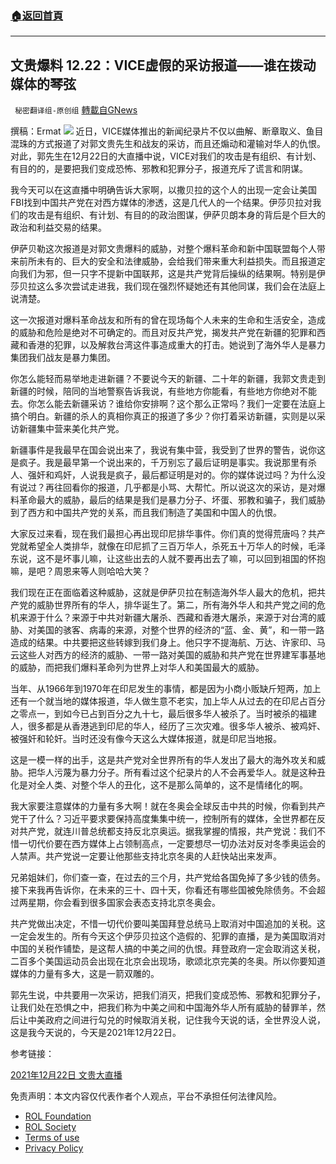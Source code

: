 ###  [:house:返回首頁](https://github.com/ourhimalayas/txt)
---


## 文贵爆料 12.22：VICE虚假的采访报道——谁在拨动媒体的琴弦
` 秘密翻译组-原创组` [轉載自GNews](https://gnews.org/zh-hans/1781443/)

撰稿：Ermat
![](https://assets.gnews.org/wp-content/uploads/2021/12/snapshot1-1.png)
近日，VICE媒体推出的新闻纪录片不仅以曲解、断章取义、鱼目混珠的方式报道了对郭文贵先生和战友的采访，而且还煽动和灌输对华人的仇恨。对此，郭先生在12月22日的大直播中说，VICE对我们的攻击是有组织、有计划、有目的的，是要把我们变成恐怖、邪教和犯罪分子，报道充斥了谎言和阴谋。

我今天可以在这直播中明确告诉大家啊，以撒贝拉的这个人的出现一定会让美国FBI找到中国共产党在对西方媒体的渗透，这是几代人的一个结果。伊莎贝拉对我们的攻击是有组织、有计划、有目的的政治图谋，伊萨贝朗本身的背后是个巨大的政治和利益交易的结果。

伊萨贝勒这次报道是对郭文贵爆料的威胁，对整个爆料革命和新中国联盟每个人带来前所未有的、巨大的安全和法律威胁，会给我们带来重大利益损失。而且报道定向我们为邪，但一只字不提新中国联邦，这是共产党背后操纵的结果啊。特别是伊莎贝拉这么多次尝试走进我，我们现在强烈怀疑她还有其他同谋，我们会在法庭上说清楚。

这一次报道对爆料革命战友和所有的曾在现场每个人未来的生命和生活安全，造成的威胁和危险是绝对不可确定的。而且对反共产党，揭发共产党在新疆的犯罪和西藏和香港的犯罪，以及解救台湾这件事造成重大的打击。她说到了海外华人是暴力集团我们战友是暴力集团。

你怎么能轻而易举地走进新疆？不要说今天的新疆、二十年的新疆，我郭文贵走到新疆的时候，陪同的当地警察告诉我说，有些地方你能看，有些地方你绝对不能去。你怎么能去新疆采访？谁给你安排啊？这个那么正常吗？我们一定要在法庭上搞个明白。新疆的杀人的真相你真正的报道了多少？你打着采访新疆，实则是以采访新疆集中营来美化共产党。

新疆事件是我最早在国会说出来了，我说有集中营，我受到了世界的警告，说你这是疯子。我是最早第一个说出来的，千万别忘了最后证明是事实。我说那里有杀人、强奸和鸡奸，人说我是疯子，最后都证明是对的。你的媒体说过吗？为什么没有说过？再往回看你的报道，几乎都是小骂、大帮忙。所以说这次的采访，是对爆料革命最大的威胁，最后的结果是我们是暴力分子、坏蛋、邪教和骗子，我们威胁到了西方和中国共产党的关系，而且我们制造了美国和中国人的仇恨。

大家反过来看，现在我们最担心再出现印尼排华事件。你们真的觉得荒唐吗？共产党就希望全人类排华，就像在印尼抓了三百万华人，杀死五十万华人的时候，毛泽东说，这不是坏事儿嘛，让这些出去的人就不要再出去了嘛，可以回到祖国的怀抱嘛，是吧？周恩来等人则哈哈大笑？

我们现在正在面临着这种威胁，这就是伊萨贝拉在制造海外华人最大的危机，把共产党的威胁世界所有的华人，排华诞生了。第二，所有海外华人和共产党之间的危机来源于什么？来源于中共对新疆大屠杀、西藏和香港大屠杀，来源于对台湾的威胁、对美国的骇客、病毒的来源，对整个世界的经济的“蓝、金、黄”，和一带一路造成的结果。中共要把这些转嫁到我们身上。他只字不提海航、万达、许家印、马云这些人对西方的经济的威胁、一带一路对美国的威胁和共产党在世界建军事基地的威胁，而把我们爆料革命列为世界上对华人和美国最大的威胁。

当年、从1966年到1970年在印尼发生的事情，都是因为小商小贩缺斤短两，加上还有一个就当地的媒体报道，华人做生意不老实，加上华人从过去的在印尼占百分之零点一，到如今已占到百分之九十七，最后很多华人被杀了。当时被杀的福建人，很多都是从香港逃到印尼的华人，经历了三次灾难。很多华人被杀、被鸡奸、被强奸和轮奸。当时还没有像今天这么大媒体报道，就是印尼当地报。

这是一模一样的出手，这是共产党对全世界所有的华人发出了最大的海外攻关和威胁。把华人污蔑为暴力分子。所有看过这个纪录片的人不会再爱华人。就是这种丑化是对全人类、对整个华人的丑化，这不是那么简单的，这不是情绪化的啊。

我大家要注意媒体的力量有多大啊！就在冬奥会全球反击中共的时候，你看到共产党干了什么？习近平要求要保持高度集集中统一，控制所有的媒体，全世界都在反对共产党，就连川普总统都支持反北京奥运。据我掌握的情报，共产党说：我们不惜一切代价要在西方媒体上占领制高点，一定要想尽一切办法对反对冬季奥运会的人禁声。共产党说一定要让他那些支持北京冬奥的人赶快站出来发声。

兄弟姐妹们，你们查一查，在过去的三个月，共产党给各国免掉了多少钱的债务。接下来我再告诉你，在未来的三十、四十天，你看还有哪些国被免除债务。不会超过两星期，你会看到很多国家会表态支持北京冬奥会。

共产党做出决定，不惜一切代价要叫美国拜登总统马上取消对中国追加的关税。这一定会发生的。所有今天这个伊莎贝拉这个造假的、犯罪的直播，是为美国取消对中国的关税作铺垫，是这帮人搞的中美之间的仇恨。拜登政府一定会取消这关税，二百多个美国运动员会出现在北京会出现场，歌颂北京完美的冬奥。所以你要知道媒体的力量有多大，这是一箭双雕的。

郭先生说，中共要用一次采访，把我们消灭，把我们变成恐怖、邪教和犯罪分子，让我们处在恐惧之中，把我们称为中美之间和中国海外华人所有威胁的替罪羊，然后让中美政府之间进行勾兑的时候取消关税，记住我今天说的话，全世界没人说，这是我今天说的，今天是2021年12月22日。

参考链接：

[2021年12月22日 文贵大直播](https://gettr.com/streaming/pkcrqm1be7)

 

免责声明：本文内容仅代表作者个人观点，平台不承担任何法律风险。

- [ROL Foundation](https://rolfoundation.org/)
- [ROL Society](https://rolsociety.org/)
- [Terms of use](https://gnews.org/terms-of-use-3/)
- [Privacy Policy](https://gnews.org/privacy-policy/)
